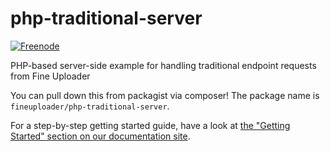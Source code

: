 # php-traditional-server
[![Freenode](https://img.shields.io/badge/chat-on%20freenode-brightgreen.svg)](irc://chat.freenode.net/#fineuploader)

PHP-based server-side example for handling traditional endpoint requests from Fine Uploader

You can pull down this from packagist via composer! The package name is `fineuploader/php-traditional-server`.

For a step-by-step getting started guide, have a look at [the "Getting Started" section on our documentation site](http://docs.fineuploader.com/).
